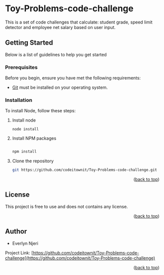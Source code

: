 # Toy-Problems-code-challenge
This is a set of code challenges that calculate:
student grade, speed limit detector and employee net salary based on user input.

<!-- GETTING STARTED -->
## Getting Started
Below is a list of guidelines to help you get started
### Prerequisites

Before you begin, ensure you have met the following requirements:

* [Git](https://git-scm.com/downloads "Download Git") must be installed on your operating system.


### Installation

To install Node, follow these steps:


1. Install node
   ```
   node install
   ```
2. Install NPM packages
   ```sh
   
   npm install
   ```

3. Clone the repository
   ```sh
   git https://github.com/codeitownit/Toy-Problems-code-challenge.git
   ```


<p align="right">(<a href="#readme-top">back to top</a>)</p>




<!-- LICENSE -->
## License

This project is free to use and does not contains any license.

<p align="right">(<a href="#readme-top">back to top</a>)</p>



<!-- CONTACT -->
## Author

 - Everlyn Njeri

Project Link: [https://github.com/codeitownit/Toy-Problems-code-challenge](https://github.com/codeitownit/Toy-Problems-code-challenge)

<p align="right">(<a href="#readme-top">back to top</a>)</p>





